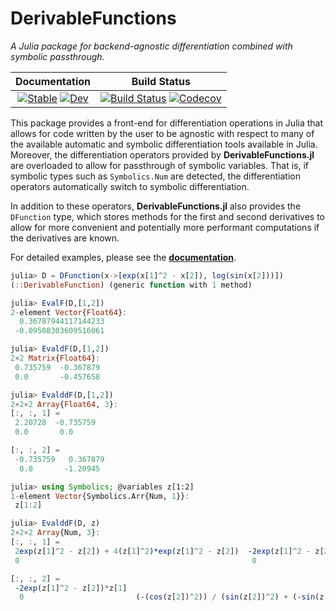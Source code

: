 # DerivableFunctions

*A Julia package for backend-agnostic differentiation combined with symbolic passthrough.*

| **Documentation** | **Build Status** |
|:-----------------:|:----------------:|
| [![Stable](https://img.shields.io/badge/docs-stable-blue.svg)](https://RafaelArutjunjan.github.io/DerivableFunctions.jl/stable) [![Dev](https://img.shields.io/badge/docs-dev-blue.svg)](https://RafaelArutjunjan.github.io/DerivableFunctions.jl/dev) | [![Build Status](https://ci.appveyor.com/api/projects/status/github/RafaelArutjunjan/DerivableFunctions.jl?svg=true)](https://ci.appveyor.com/project/RafaelArutjunjan/DerivableFunctions-jl) [![Codecov](https://codecov.io/gh/RafaelArutjunjan/DerivableFunctions.jl/branch/master/graph/badge.svg)](https://codecov.io/gh/RafaelArutjunjan/DerivableFunctions.jl) |


This package provides a front-end for differentiation operations in Julia that allows for code written by the user to be agnostic with respect to many of the available automatic and symbolic differentiation tools available in Julia. Moreover, the differentiation operators provided by **DerivableFunctions.jl** are overloaded to allow for passthrough of symbolic variables. That is, if symbolic types such as `Symbolics.Num` are detected, the differentiation operators automatically switch to symbolic differentiation.

In addition to these operators, **DerivableFunctions.jl** also provides the `DFunction` type, which stores methods for the first and second derivatives to allow for more convenient and potentially more performant computations if the derivatives are known.

For detailed examples, please see the [**documentation**](https://RafaelArutjunjan.github.io/DerivableFunctions.jl/dev).

```julia
julia> D = DFunction(x->[exp(x[1]^2 - x[2]), log(sin(x[2]))])
(::DerivableFunction) (generic function with 1 method)

julia> EvalF(D,[1,2])
2-element Vector{Float64}:
  0.36787944117144233
 -0.09508303609516061

julia> EvaldF(D,[1,2])
2×2 Matrix{Float64}:
 0.735759  -0.367879
 0.0       -0.457658

julia> EvalddF(D,[1,2])
2×2×2 Array{Float64, 3}:
[:, :, 1] =
 2.20728  -0.735759
 0.0       0.0

[:, :, 2] =
 -0.735759   0.367879
  0.0       -1.20945

julia> using Symbolics; @variables z[1:2]
1-element Vector{Symbolics.Arr{Num, 1}}:
 z[1:2]

julia> EvalddF(D, z)
2×2×2 Array{Num, 3}:
[:, :, 1] =
 2exp(z[1]^2 - z[2]) + 4(z[1]^2)*exp(z[1]^2 - z[2])  -2exp(z[1]^2 - z[2])*z[1]
 0                                                    0

[:, :, 2] =
 -2exp(z[1]^2 - z[2])*z[1]                                                             exp(z[1]^2 - z[2])
  0                         (-(cos(z[2])^2)) / (sin(z[2])^2) + (-sin(z[2])) / sin(z[2])
```
